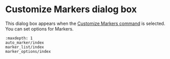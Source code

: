 # Customize Markers dialog box

This dialog box appears when the
[Customize Markers command](../../cmd/tools/customize_markers) is selected.
You can set options for Markers.


```{toctree}
:maxdepth: 1
auto_marker/index
marker_list/index
marker_options/index
```
